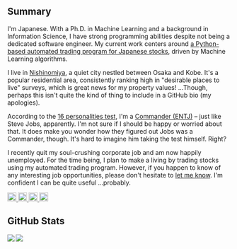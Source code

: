 <h2>Summary</h2>

<p>I'm Japanese. With a Ph.D. in Machine Learning and a background in Information Science, I have strong programming abilities despite not being a dedicated software engineer. My current work centers around <a href="https://github.com/hajime-f/stocktrading">a Python-based automated trading program for Japanese stocks</a>, driven by Machine Learning algorithms.</p>

<p>I live in <a href="https://en.wikipedia.org/wiki/Nishinomiya">Nishinomiya</a>, a quiet city nestled between Osaka and Kobe. It's a popular residential area, consistently ranking high in "desirable places to live" surveys, which is great news for my property values! ...Though, perhaps this isn't quite the kind of thing to include in a GitHub bio (my apologies).</p>

<p>According to the <a href="https://www.16personalities.com/">16 personalities test</a>, I'm a <a href="https://www.16personalities.com/entj-personality">Commander (ENTJ)</a> – just like Steve Jobs, apparently. I'm not sure if I should be happy or worried about that. It does make you wonder how they figured out Jobs was a Commander, though. It's hard to imagine him taking the test himself. Right?</p>

<p>I recently quit my soul-crushing corporate job and am now happily unemployed. For the time being, I plan to make a living by trading stocks using my automated trading program. However, if you happen to know of any interesting job opportunities, please don't hesitate to <a href="mailto:hajime.fujita@gmail.com">let me know</a>. I'm confident I can be quite useful ...probably.</p>

<p align="left">
  <a href="https://github.com/hajime-f">
    <img height="20" src="https://komarev.com/ghpvc/?username=hajime-f" />
  </a>
  <a href="https://github.com/hajime-f">
    <img height="20" src="https://img.shields.io/github/followers/hajime-f?label=follow&logo=github&style=flat" />
  </a>
  <a href="http://qiita.com/hajime-f">
    <img height="20" src="https://qiita-badge.apiapi.app/s/hajime-f/posts.svg" />
  </a>
  <a href="http://qiita.com/hajime-f">
    <img height="20" src="https://qiita-badge.apiapi.app/s/hajime-f/contributions.svg" />
  </a>
</p>

<h2>GitHub Stats</h2>

<a href="https://github.com/anuraghazra/github-readme-stats">
<img align="left" src="https://github-readme-stats.vercel.app/api?username=hajime-f&count_private=true&show_icons=true" />
</a>
<a href="https://github.com/anuraghazra/github-readme-stats">
<img align="left" src="https://github-readme-stats.vercel.app/api/top-langs/?username=hajime-f" style="compact" />
</a>
